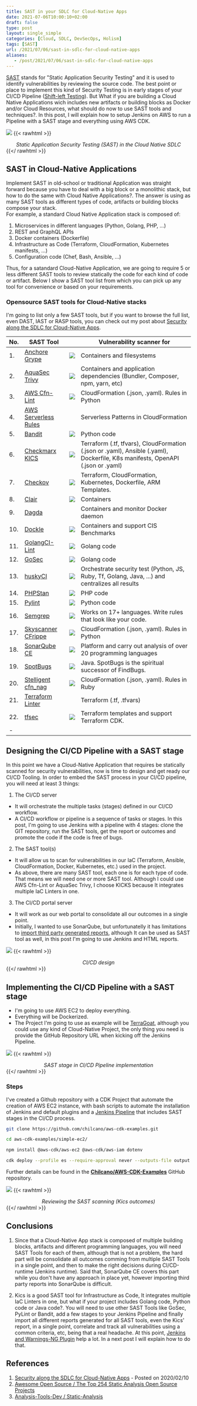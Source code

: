 ```yaml
---
title: SAST in your SDLC for Cloud-Native Apps
date: 2021-07-06T10:00:10+02:00
draft: false
type: post
layout: single_simple
categories: [Cloud, SDLC, DevSecOps, Holism]
tags: [SAST]
url: /2021/07/06/sast-in-sdlc-for-cloud-native-apps
aliases: 
   - /post/2021/07/06/sast-in-sdlc-for-cloud-native-apps
---
```


[SAST](https://en.wikipedia.org/wiki/Static_application_security_testing) stands for "Static Application Security Testing" and it is used to identify vulnerabilities 
by reviewing the source code. The best point or place to implement this kind of Security Testing is in early stages of your CI/CD Pipeline ([Shift-left Testing](https://en.wikipedia.org/wiki/Shift-left_testing)). 
But What if you are building a Cloud Native Applications wich includes new artifacts or building blocks as Docker and/or Cloud Resources, what should do now to use SAST tools and techniques?. 
In this post, I will explain how to setup Jenkins on AWS to run a Pipeline with a SAST stage and everything using AWS CDK.

[![](/assets/blog20210706_sast/20210706-sast-in-your-sdlc-for-cloud-native-apps.png)](/assets/blog20210706_sast/20210706-sast-in-your-sdlc-for-cloud-native-apps.png)
{{< rawhtml >}}
<i><center>Static Application Security Testing (SAST) in the Cloud Native SDLC</center></i>
{{</ rawhtml >}}

<!--more--> 

## SAST in Cloud-Native Applications

Implement SAST in old-school or traditional Application was straight forward because you have to deal with a big block or a monolithic stack, but how to do the same with Cloud 
Native Applications?. The answer is using as many SAST tools as different types of code, artifacts or building blocks compose your stack.   
For example, a standard Cloud Native Application stack is composed of:
1. Microservices in different languages (Python, Golang, PHP, ...)
2. REST and GraphQL APIs
3. Docker containers (Dockerfile)
4. Infrastructure as Code (Terraform, CloudFormation, Kubernetes manifests, ...)
5. Configuration code (Chef, Bash, Ansible, ...)

Thus, for a satandard Cloud-Native Application, we are going to require 5 or less different SAST tools to review statically the code for each kind of code or artifact. Below I show a SAST tool list from which you can pick up any tool for convenience or based on your requirements.

### Opensource SAST tools for Cloud-Native stacks

I'm going to list only a few SAST tools, but if you want to browse the full list, even DAST, IAST or RASP tools, you can check out my post about [Security along the SDLC for Cloud-Native Apps](/2020/02/10/security-along-the-container-based-sdlc/#oss-sec-list).

| No. | SAST Tool                                                   |                                                               | Vulnerability scanner for   |
|---  |---                                                          |---                                                            |---                          |
| 1.  | [Anchore Grype](https://github.com/anchore/grype)           | ![](/assets/blog20210706_sast/sast-anchore-grype.png)         | Containers and filesystems            |
| 2.  | [AquaSec Trivy](https://github.com/aquasecurity/trivy)      | ![](/assets/blog20210706_sast/sast-aquasec-trivy.png)         | Containers and application dependencies (Bundler, Composer, npm, yarn, etc) |
| 3.  | [AWS Cfn-Lint](https://github.com/aws-cloudformation/cfn-lint)      | ![](/assets/blog20210706_sast/sast-cfn-lint.png)      | CloudFormation (.json, .yaml). Rules in Python |
| 4.  | [AWS Serverless Rules](https://github.com/awslabs/serverless-rules) | ![]()                                                 | Serverless Patterns in CloudFormation |
| 5.  | [Bandit](https://github.com/PyCQA/bandit)                   | ![](/assets/blog20210706_sast/sast-bandit.png)             | Python code |
| 6.  | [Checkmarx KICS](https://github.com/Checkmarx/kics)         | ![](/assets/blog20210706_sast/sast-checkmarx-kics.png)     | Terraform (.tf, tfvars), CloudFormation (.json or .yaml), Ansible (.yaml), Dockerfile, K8s manifests, OpenAPI (.json or .yaml) |
| 7.  | [Checkov](https://github.com/bridgecrewio/checkov)          | ![](/assets/blog20210706_sast/sast-checkov.png)            | Terraform, CloudFormation, Kubernetes, Dockerfile, ARM Templates. |
| 8.  | [Clair](https://github.com/quay/clair)                      | ![](/assets/blog20210706_sast/sast-clair.png)              | Containers                            |
| 9.  | [Dagda](https://github.com/eliasgranderubio/dagda)          | ![]()                                                      | Containers and monitor Docker daemon  |
| 10. | [Dockle](https://github.com/goodwithtech/dockle)            | ![](/assets/blog20210706_sast/sast-dockle.png)             | Containers and support CIS Benchmarks |
| 11. | [GolangCI-Lint](https://github.com/golangci/golangci-lint)  | ![](/assets/blog20210706_sast/sast-golangci-lint.png)      | Golang code |
| 12. | [GoSec](https://github.com/securego/gosec)                  | ![](/assets/blog20210706_sast/sast-gosec.png)              | Golang code |
| 13. | [huskyCI](https://github.com/globocom/huskyCI)              | ![](/assets/blog20210706_sast/sast-huskyci.png)            | Orchestrate security test (Python, JS, Ruby, Tf, Golang, Java, ...) and centralizes all results |
| 14. | [PHPStan](https://github.com/phpstan/phpstan)               | ![](/assets/blog20210706_sast/sast-phpstan.png)            | PHP code    |
| 15. | [Pylint](https://www.pylint.org)                            | ![](/assets/blog20210706_sast/sast-pylint.png)             | Python code |
| 16. | [Semgrep](https://semgrep.dev/) | ![](/assets/blog20210706_sast/sast-semgrep.png) | Works on 17+ languages. Write rules that look like your code. |
| 17. | [Skyscanner CFrippe](https://github.com/Skyscanner/cfrippe) | ![](/assets/blog20210706_sast/sast-skyscanner-cfrippe.png) | CloudFormation (.json, .yaml). Rules in Python |
| 18. | [SonarQube CE](https://www.sonarqube.org)                   | ![](/assets/blog20210706_sast/sast-sonarqube.png)          | Platform and carry out analysis of over 20 programming languages |
| 19. | [SpotBugs](https://github.com/spotbugs/spotbugs)            | ![](/assets/blog20210706_sast/sast-spotbugs.png)           | Java. SpotBugs is the spiritual successor of FindBugs.   |
| 20. | [Stelligent cfn_nag](https://github.com/stelligent/cfn_nag) | ![](/assets/blog20210706_sast/sast-stelligent-cfn_nag.png) | CloudFormation (.json, .yaml). Rules in Ruby   |
| 21. | [Terraform Linter](https://github.com/terraform-linters/tflint)  | ![]()                                                 | Terraform (.tf, .tfvars) |
| 22. | [tfsec](https://github.com/aquasecurity/tfsec)      | ![](/assets/blog20210706_sast/sast-tfsec.png)              | Terraform templates and support Terraform CDK. |
|-    |                                                                  |                                                       |                          |

## Designing the CI/CD Pipeline with a SAST stage

In this point we have a Cloud-Native Application that requires be statically scanned for security vulnerabilities, now is time to design and get ready our CI/CD Tooling. 
In order to embed the SAST process in your CI/CD pipeline, you will need at least 3 things:

1. The CI/CD server
  * It will orchestrate the multiple tasks (stages) defined in our CI/CD workflow.
  * A CI/CD workflow or pipeline is a sequence of tasks or stages. In this post, I'm going to use Jenkins with a pipeline with 4 stages: clone the GIT repository, run the SAST tools, get the report or outcomes and promote the code if the code is free of bugs.
2. The SAST tool(s)
  * It will allow us to scan for vulnerabilities in our IaC (Terraform, Ansible, CloudFormation, Docker, Kubernetes, etc.) used in the project.
  * As above, there are many SAST tool, each one is for each type of code. That means we will need one or more SAST tool. Although I could use AWS Cfn-Lint or AquaSec Trivy, I choose KICKS because It integrates multiple IaC Linters in one. 
3. The CI/CD portal server
  * It will work as our web portal to consolidate all our outcomes in a single point. 
  * Initially, I wanted to use SonarQube, but unfortunatelly it has limitations to [import third party generated reports](https://docs.sonarqube.org/latest/analysis/external-issues/), although It can be used as SAST tool as well, in this post I'm going to use Jenkins and HTML reports.

[![](/assets/blog20210706_sast/20210706-sast-in-your-cicd-pipeline-iac.png)](/assets/blog20210706_sast/20210706-sast-in-your-cicd-pipeline-iac.png)
{{< rawhtml >}}
<i><center>CI/CD design</center></i>
{{</ rawhtml >}}

## Implementing the CI/CD Pipeline with a SAST stage

* I'm going to use AWS EC2 to deploy everything.
* Everything will be Dockerized.
* The Project I'm going to use as example will be [TerraGoat](https://github.com/bridgecrewio/terragoat.git), although you could use any kind of Cloud-Native Project, the only thing you need is provide the GitHub Repository URL when kicking off the Jenkins Pipeline.

[![](/assets/blog20210706_sast/20210706-sast-in-your-cicd-pipeline.png)](/assets/blog20210706_sast/20210706-sast-in-your-cicd-pipeline.png)
{{< rawhtml >}}
<i><center>SAST stage in CI/CD Pipeline implementation</center></i>
{{</ rawhtml >}}

### Steps

I've created a Github repository with a CDK Project that automate the creation of AWS EC2 instance, with bash scripts to automate the installation of Jenkins and default plugins and a [Jenkins Pipeline](https://github.com/chilcano/aws-cdk-examples/blob/main/simple-ec2/_scripts/sast-pipeline-kics.groovy) that includes SAST stages in the CI/CD process.

```sh
git clone https://github.com/chilcano/aws-cdk-examples.git

cd aws-cdk-examples/simple-ec2/

npm install @aws-cdk/aws-ec2 @aws-cdk/aws-iam dotenv

cdk deploy --profile es --require-approval never --outputs-file output.json
```

Further details can be found in the **[Chilcano/AWS-CDK-Examples](https://github.com/chilcano/aws-cdk-examples/tree/main/simple-ec2)** GitHub repository.


[![](/assets/blog20210706_sast/20210706-sast-in-your-cicd-pipeline-6-outcome.png)](/assets/blog20210706_sast/20210706-sast-in-your-cicd-pipeline-6-outcome.png)
{{< rawhtml >}}
<i><center>Reviewing the SAST scanning (Kics outcomes)</center></i>
{{</ rawhtml >}}


## Conclusions

1. Since that a Cloud-Native App stack is composed of multiple building blocks, artifacts and different programming languages, you will need SAST Tools for each of them, although that is not a problem, the hard part will be consolidate all outcomes comming from multiple SAST Tools in a single point, and then to make the right decisions during CI/CD-runtime (Jenkins runtime). Said that, SonarQube CE covers this part while you don't have any approach in place yet, however importing third party reports into SonarQube is difficult.

2. Kics is a good SAST tool for Infrastructure as Code, It integrates multiple IaC Linters in one, but what if your project includes Golang code, Python code or Java code?. You will need to use other SAST Tools like GoSec, PyLint or Bandit, add a few stages to your Jenkins Pipeline and finally import all different reports generated for all SAST tools, even the Kics' report, in a single point, correlate and track all vulnerabilities using a common criteria, etc, being that a real headache. At this point, [Jenkins and Warnings-NG Plugin](https://plugins.jenkins.io/warnings-ng/) help a lot. In a next post I will explain how to do that.


## References

1. [Security along the SDLC for Cloud-Native Apps](/2020/02/10/security-along-the-container-based-sdlc/#oss-sec-list) - Posted on 2020/02/10
2. [Awesome Open Source / The Top 254 Static Analysis Open Source Projects](https://awesomeopensource.com/projects/static-analysis)
3. [Analysis-Tools-Dev / Static-Analysis](https://github.com/analysis-tools-dev/static-analysis)
